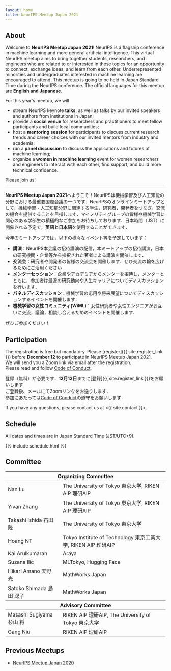 ```yaml
---
layout: home
title: NeurIPS Meetup Japan 2021
---
```


## About

Welcome to **NeurIPS Meetup Japan 2021**!
NeurIPS is a flagship conference in machine learning and more general artificial intelligence.
This virtual NeurIPS meetup aims to bring together students, researchers, and engineers who are related to or interested in these topics for an opportunity to connect, exchange ideas, and learn from each other.
Underrepresented minorities and undergraduates interested in machine learning are encouraged to attend.
This meetup is going to be held in Japan Standard Time during the NeurIPS conference.
The official languages for this meetup are **English and Japanese**.

For this year's meetup, we will

- stream NeurIPS keynote **talks**, as well as talks by our invited speakers and authors from institutions in Japan;
- provide a **social venue** for researchers and practitioners to meet fellow participants and build local communities;
- host a **mentoring session** for participants to discuss current research trends and career choices with our invited mentors from industry and academia;
- run a **panel discussion** to discuss the applications and futures of machine learning;
- organize a **women in machine learning** event for women researchers and engineers to interact with each other, find support, and build more technical confidence.

Please join us!

---

**NeurIPS Meetup Japan 2021**へようこそ！NeurIPSは機械学習及び人工知能の分野における最重要国際会議の一つです．NeurIPSのオンラインミートアップとして，機械学習・人工知能分野に関連する学生，研究者，開発者をつなぎ，交流の機会を提供することを目指します．マイノリティグループの皆様や機械学習に関心のある学部生の積極的なご参加もお待ちしております．日本時間（JST）に開催される予定で，**英語と日本語**を使用することができます．

今年のミートアップでは，以下の様々なイベント等を予定しています：

- **講演**：NeurIPS本会議の招待講演の配信，本ミートアップの招待講演，日本の研究機関・企業等から採択された著者による講演を開催します．
- **交流会**：研究者や開発者の皆様の交流会を開催します．ぜひ交流の輪を広げるためにご活用ください．
- **メンターセッション**：企業やアカデミアからメンターを招待し，メンターとともに，参加者は最近の研究動向や人生キャリアについてディスカッションを行います．
- **パネルディスカッション**：機械学習の応用や将来展望についてディスカッションするイベントを開催します．
- **機械学習の女性コミュニティ(WiML)**：女性研究者や女性エンジニアがお互いに交流，議論，相談し合えるためのイベントを開催します．

ぜひご参加ください！

## Participation

The registration is free but mandatory.
Please [register]({{ site.register_link }}) before **December 12** to participate in NeurIPS Meetup Japan 2021.  
We will send you a Zoom link via email after the registration.  
Please read and follow [Code of Conduct](https://neurips.cc/public/CodeOfConduct).

登録（無料）が必要です．**12月12日**までに[登録]({{ site.register_link }})をお願いします．  
ご登録後、メールにてZoomリンクをお送りします．  
参加にあたっては[Code of Conduct](https://neurips.cc/public/CodeOfConduct)の遵守をお願いします．

If you have any questions, please contact us at <{{ site.contact }}>.

## Schedule

All dates and times are in Japan Standard Time (JST/UTC+9).

{% include schedule.html %}

## Committee

<table class="table table-sm">
  <thead>
    <tr><th colspan="2">Organizing Committee</th></tr>
  </thead>
  <tbody>
    <tr><td>Nan Lu</td><td>The University of Tokyo 東京大学, RIKEN AIP 理研AIP</td></tr>
    <tr><td>Yivan Zhang</td><td>The University of Tokyo 東京大学, RIKEN AIP 理研AIP</td></tr>
    <tr><td>Takashi Ishida 石田 隆</td><td>The University of Tokyo 東京大学</td></tr>
    <tr><td>Hoang NT</td><td>Tokyo Institute of Technology 東京工業大学, RIKEN AIP 理研AIP</td></tr>
    <tr><td>Kai Arulkumaran</td><td>Araya</td></tr>
    <tr><td>Suzana Ilic</td><td>MLTokyo, Hugging Face</td></tr>
    <tr><td>Hikari Amano 天野 光</td><td>MathWorks Japan</td></tr>
    <tr><td>Satoko Shimada 島田 聡子</td><td>MathWorks Japan</td></tr>
  </tbody>
  <thead>
    <tr><th colspan="2">Advisory Committee</th></tr>
  </thead>
  <tbody>
    <tr><td>Masashi Sugiyama 杉山 将</td><td>RIKEN AIP 理研AIP, The University of Tokyo 東京大学</td></tr>
    <tr><td>Gang Niu</td><td>RIKEN AIP 理研AIP</td></tr>
  </tbody>
</table>

## Previous Meetups

- [NeurIPS Meetup Japan 2020](https://neuripsmeetup.jp/2020/)
